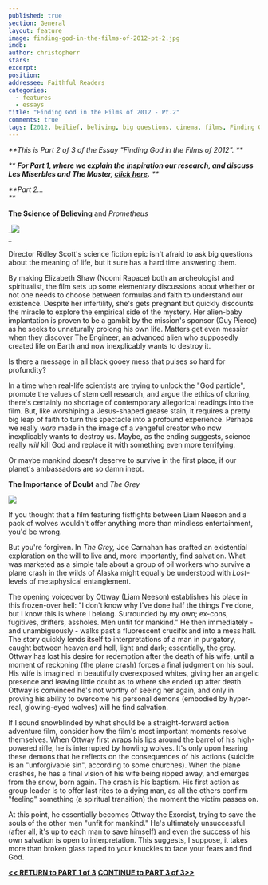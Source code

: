 ```yaml
---
published: true
section: General
layout: feature
image: finding-god-in-the-films-of-2012-pt-2.jpg
imdb: 
author: christopherr
stars: 
excerpt: 
position: 
addressee: Faithful Readers
categories:
  - features
  - essays
title: "Finding God in the Films of 2012 - Pt.2"
comments: true
tags: [2012, beilief, beliving, big questions, cinema, films, Finding God, Prometheus, science, spirit, spiritual, The Sessions, Uncategorized]
---
```

_**This is Part 2 of 3 of the Essay "Finding God in the Films of 2012". **_

_** **For Part 1, where we explain the inspiration our research, and discuss Les Miserbles and The Master, [**click here**][3].** **_

   [3]: /content/2013/2/18/finding-god-in-the-films-of-2012-pt-1.html

_**Part 2…  
**_

**The Science of Believing** and _Prometheus_

_![][4]  
_

   [4]: http://static.squarespace.com/static/5005f6bcc4aa41161b33e89e/5329cf1fe4b07c068ebf74de/5329cf20e4b07c068ebf7c29/1361222586933/Prometheus%20and%20God.jpg

Director Ridley Scott's science fiction epic isn't afraid to ask big questions about the meaning of life, but it sure has a hard time answering them.

By making Elizabeth Shaw (Noomi Rapace) both an archeologist and spiritualist, the film sets up some elementary discussions about whether or not one needs to choose between formulas and faith to understand our existence. Despite her infertility, she's gets pregnant but quickly discounts the miracle to explore the empirical side of the mystery. Her alien-baby implantation is proven to be a gambit by the mission's sponsor (Guy Pierce) as he seeks to unnaturally prolong his own life. Matters get even messier when they discover The Engineer, an advanced alien who supposedly created life on Earth and now inexplicably wants to destroy it.

Is there a message in all black gooey mess that pulses so hard for profundity?

In a time when real-life scientists are trying to unlock the "God particle", promote the values of stem cell research, and argue the ethics of cloning, there's certainly no shortage of contemporary allegorical readings into the film. But, like worshiping a Jesus-shaped grease stain, it requires a pretty big leap of faith to turn this spectacle into a profound experience.  Perhaps we really _were_ made in the image of a vengeful creator who now inexplicably wants to destroy us.  Maybe, as the ending suggests, science really _will_ kill God and replace it with something even more terrifying.

Or maybe mankind doesn't deserve to survive in the first place, if our planet's ambassadors are so damn inept.

**The Importance of Doubt** and _The Grey_

![][5]

   [5]: http://static.squarespace.com/static/5005f6bcc4aa41161b33e89e/5329cf1fe4b07c068ebf74de/5329cf20e4b07c068ebf7c2a/1361222916697/The%20Grey%20and%20God.jpg

If you thought that a film featuring fistfights between Liam Neeson and a pack of wolves wouldn't offer anything more than mindless entertainment, you'd be wrong.

But you're forgiven. In _The Grey,_ Joe Carnahan has crafted an existential exploration on the will to live and, more importantly, find salvation. What was marketed as a simple tale about a group of oil workers who survive a plane crash in the wilds of Alaska might equally be understood with _Lost_-levels of metaphysical entanglement.

The opening voiceover by Ottway (Liam Neeson) establishes his place in this frozen-over hell: "I don't know why I've done half the things I've done, but I know this is where I belong. Surrounded by my own; ex-cons, fugitives, drifters, assholes. Men unfit for mankind." He then immediately - and unambiguously - walks past a fluorescent crucifix and into a mess hall.  The story quickly lends itself to interpretations of a man in purgatory, caught between heaven and hell, light and dark; essentially, the grey. Ottway has lost his desire for redemption after the death of his wife, until a moment of reckoning (the plane crash) forces a final judgment on his soul.  His wife is imagined in beautifully overexposed whites, giving her an angelic presence and leaving little doubt as to where she ended up after death.  Ottway is convinced he's not worthy of seeing her again, and only in proving his ability to overcome his personal demons (embodied by hyper-real, glowing-eyed wolves) will he find salvation. 

If I sound snowblinded by what should be a straight-forward action adventure film, consider how the film's most important moments resolve themselves. When Ottway first wraps his lips around the barrel of his high-powered rifle, he is interrupted by howling wolves. It's only upon hearing these demons that he reflects on the consequences of his actions (suicide is an "unforgivable sin", according to some churches).  When the plane crashes, he has a final vision of his wife being ripped away, and emerges from the snow, born again. The crash is his baptism. His first action as group leader is to offer last rites to a dying man, as all the others confirm "feeling" something (a spiritual transition) the moment the victim passes on. 

At this point, he essentially becomes Ottway the Exorcist, trying to save the souls of the other men "unfit for mankind." He's ultimately unsuccessful (after all, it's up to each man to save himself) and even the success of his own salvation is open to interpretation. This suggests, I suppose, it takes more than broken glass taped to your knuckles to face your fears and find God.

[**<< RETURN to PART 1 of 3**][6]         [**CONTINUE to PART 3 of 3>>**][7]  


   [6]: /content/2013/2/18/finding-god-in-the-films-of-2012-pt-1.html
   [7]: /content/2013/2/18/finding-god-in-the-films-of-2012-pt-3.html